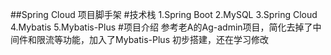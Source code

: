 ##Spring Cloud 项目脚手架
#技术栈
 1.Spring Boot
 2.MySQL
 3.Spring Cloud
 4.Mybatis
 5.Mybatis-Plus
#项目介绍
 参考老A的Ag-admin项目，简化去掉了中间件和限流等功能，加入了Mybatis-Plus
初步搭建，还在学习修改
